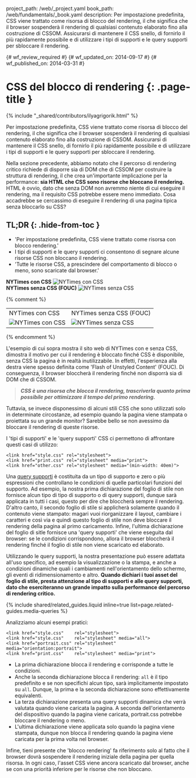 project_path: /web/_project.yaml
book_path: /web/fundamentals/_book.yaml
description: Per impostazione predefinita, CSS viene trattato come risorsa di blocco del rendering, il che significa che il browser sospenderà il rendering di qualsiasi contenuto elaborato fino alla costruzione di CSSOM. Assicurarsi di mantenere il CSS snello, di fornirlo il più rapidamente possibile e di utilizzare i tipi di supporti e le query supporti per sbloccare il rendering.

{# wf_review_required #}
{# wf_updated_on: 2014-09-17 #}
{# wf_published_on: 2014-03-31 #}

# CSS del blocco di rendering {: .page-title }

{% include "_shared/contributors/ilyagrigorik.html" %}


Per impostazione predefinita, CSS viene trattato come risorsa di blocco del rendering, il che significa che il browser sospenderà il rendering di qualsiasi contenuto elaborato fino alla costruzione di CSSOM. Assicurarsi di mantenere il CSS snello, di fornirlo il più rapidamente possibile e di utilizzare i tipi di supporti e le query supporti per sbloccare il rendering.



Nella sezione precedente, abbiamo notato che il percorso di rendering critico richiede di disporre sia di DOM che di CSSOM per costruire la struttura di rendering, il che crea un'importante implicazione per la performance: **sia HTML che CSS sono risorse che bloccano il rendering.** HTML è ovvio, dato che senza DOM non avremmo niente di cui eseguire il rendering, ma il requisito CSS potrebbe essere meno immediato. Cosa accadrebbe se cercassimo di eseguire il rendering di una pagina tipica senza bloccarlo su CSS?

## TL;DR {: .hide-from-toc }
- 'Per impostazione predefinita, CSS viene trattato come risorsa con blocco rendering.'
- I tipi di supporti e le query supporti ci consentono di segnare alcune risorse CSS non bloccano il rendering.
- 'Tutte le risorse CSS, a prescindere del comportamento di blocco o meno, sono scaricate dal browser.'


<div class="mdl-grid">
  <div class="mdl-cell mdl-cell--6--col">
    <b>NYTimes con CSS</b>
    <img class="center" src="images/nytimes-css-device.png" alt="NYTimes con CSS">

  </div>

  <div class="mdl-cell mdl-cell--6--col">
    <b>NYTimes senza CSS (FOUC)</b>
    <img src="images/nytimes-nocss-device.png" alt="NYTimes senza CSS">

  </div>
</div>

{% comment %}
<table class="mdl-data-table mdl-js-data-table">
<tr>
<td>NYTimes con CSS</td>
<td>NYTimes senza CSS (FOUC)</td>
</tr>
<tr>
<td><img src="images/nytimes-css-device.png" alt="NYTimes con CSS" class="center"></td>
<td><img src="images/nytimes-nocss-device.png" alt="NYTimes senza CSS" class="center"></td>
</tr>
</table>
{% endcomment %}

L'esempio di cui sopra mostra il sito web di NYTimes con e senza CSS, dimostra il motivo per cui il rendering è bloccato finché CSS è disponibile, senza CSS la pagina è in realtà inutilizzabile. In effetti, l'esperienza alla destra viene spesso definita come 'Flash of Unstyled Content' (FOUC). Di conseguenza, il browser bloccherà il rendering finché non disporrà sia di DOM che di CSSOM.

> **_CSS è una risorsa che blocca il rendering, trascriverla quanto prima possibile per ottimizzare il tempo del primo rendering._**

Tuttavia, se invece disponessimo di alcuni stili CSS che sono utilizzati solo in determinate circostanze, ad esempio quando la pagina viene stampata o proiettata su un grande monitor? Sarebbe bello se non avessimo da bloccare il rendering di queste risorse.

I 'tipi di supporti' e le 'query supporti' CSS ci permettono di affrontare questi casi di utilizzo:


    <link href="style.css" rel="stylesheet">
    <link href="print.css" rel="stylesheet" media="print">
    <link href="other.css" rel="stylesheet" media="(min-width: 40em)">
    

Una [query supporti]({{site.fundamentals}}/layouts/rwd-fundamentals/use-media-queries.html) è costituita da un tipo di supporto e zero o più espressioni che controllano le condizioni di quelle particolari funzioni del supporto. Ad esempio, la nostra prima dichiarazione del foglio di stile non fornisce alcun tipo di tipo di supporto o di query supporti, dunque sarà applicata in tutti i casi, questo per dire che bloccherà sempre il rendering. D'altro canto, il secondo foglio di stile si applicherà solamente quando il contenuto viene stampato: magari vuoi riorganizzare il layout, cambiare i caratteri e così via e quindi questo foglio di stile non deve bloccare il rendering della pagina al primo caricamento. Infine, l'ultima dichiarazione del foglio di sitle fornisce una 'query supporti' che viene eseguita dal browser: se le condizioni corrispondono, allora il browser bloccherà il rendering finché il foglio di stile non viene scaricato ed elaborato.

Utilizzando le query supporti, la nostra presentazione può essere adattata all'uso specifico, ad esempio la visualizzazione o la stampa, e anche a condizioni dinamiche quali i cambiamenti nell'orientamento dello schermo, gli eventi di ridimensionamento e altro. **Quando dichiari i tuoi asset del foglio di stile, presta attenzione al tipo di supporti e alle query supporti, dato che eserciteranno un grande impatto sulla performance del percorso di rendering critico.**

{% include shared/related_guides.liquid inline=true list=page.related-guides.media-queries %}

Analizziamo alcuni esempi pratici:


    <link href="style.css"    rel="stylesheet">
    <link href="style.css"    rel="stylesheet" media="all">
    <link href="portrait.css" rel="stylesheet" media="orientation:portrait">
    <link href="print.css"    rel="stylesheet" media="print">
    

* La prima dichiarazione blocca il rendering e corrisponde a tutte le condizioni.
* Anche la seconda dichiarazione blocca il rendering: `all` è il tipo predefinito e se non specifichi alcun tipo, sarà implicitamente impostato su `all`. Dunque, la prima e la seconda dichiarazione sono effettivamente equivalenti.
* La terza dichiarazione presenta una query supporti dinamica che verrà valutata quando viene caricata la pagina. A seconda dell'orientamento del dispositivo quando la pagina viene caricata, portrait.css potrebbe bloccare il rendering o meno.
* L'ultima dichiarazione viene applicata solo quando la pagina viene stampata, dunque non blocca il rendering quando la pagina viene caricata per la prima volta nel browser.

Infine, tieni presente che 'blocco rendering' fa riferimento solo al fatto che il browser dovrà sospendere il rendering iniziale della pagina per quella risorsa. In ogni caso, l'asset CSS viene ancora scaricato dal browser, anche se con una priorità inferiore per le risorse che non bloccano.



